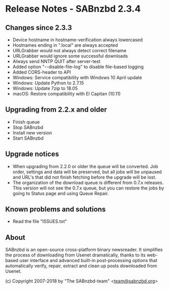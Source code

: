 Release Notes - SABnzbd 2.3.4
=========================================================

## Changes since 2.3.3
- Device hostname in hostname-verification always lowercased
- Hostnames ending in ".local" are always accepted
- URLGrabber would not always detect correct filename
- URLGrabber would ignore some successful downloads
- Always send NNTP QUIT after server-test
- Added option "--disable-file-log" to disable file-based logging
- Added CORS-header to API
- Windows: Service compatibility with Windows 10 April update
- Windows: Update Python to 2.7.15
- Windows: Update 7zip to 18.05
- macOS: Restore compatibility with El Capitan (10.11)

## Upgrading from 2.2.x and older
- Finish queue
- Stop SABnzbd
- Install new version
- Start SABnzbd

## Upgrade notices
- When upgrading from 2.2.0 or older the queue will be converted. Job order,
  settings and data will be preserved, but all jobs will be unpaused and
  URL's that did not finish fetching before the upgrade will be lost.
- The organization of the download queue is different from 0.7.x releases.
  This version will not see the 0.7.x queue, but you can restore the jobs
  by going to Status page and using Queue Repair.

## Known problems and solutions
- Read the file "ISSUES.txt"

## About
  SABnzbd is an open-source cross-platform binary newsreader.
  It simplifies the process of downloading from Usenet dramatically, thanks
  to its web-based user interface and advanced built-in post-processing options
  that automatically verify, repair, extract and clean up posts downloaded
  from Usenet.

  (c) Copyright 2007-2018 by "The SABnzbd-team" \<team@sabnzbd.org\>
